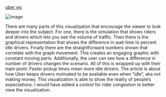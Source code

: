 

[uber vis](https://www.nytimes.com/interactive/2017/04/02/technology/uber-drivers-psychological-tricks.html)

![image](https://github.com/kylieflerlage/reflections/assets/128189858/abd1c424-cdec-4025-9894-1379c156a971)

There are many parts of this visualization that encourage the viewer to look deeper into the subject. For one, there is the simulation that shows riders and drivers which lets you see the volume of traffic. Then there is the graphical representation that shows the difference in wait time to percent idle drivers. Finally there are the straightforward numbers shown that correlate with the graph movement. This creates an engaging graphic with constant moving parts. Additionally, the user can see how a difference in number of drivers changes the scenario. All of this is wrapped up with their main point: Faster pickup times mean more idle drivers. The article is about how Uber keeps drivers motivated to be available even when “idle”, aka not making money. This visualization is able to show the reality of people’s expectations. I would have added a control for rider congestion to better view the visualization.
